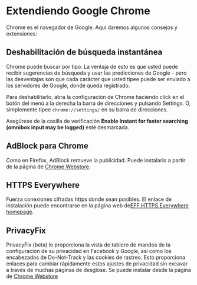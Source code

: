 Extendiendo Google Chrome
=========================

Chrome es el navegador de Google. Aquí daremos algunos consejos y extensiones:

Deshabilitación de búsqueda instantánea
---------------------------------------

Chrome puede buscar por tipo. La ventaja de esto es que usted puede recibir sugerencias de búsqueda y usar las predicciones de Google - pero las desventajas son que cada carácter que usted tipee puede ser enviado a los servidores de Google, donde queda registrado.

Para deshabilitarlo, abra la configuración de Chrome haciendo click en el botón del menú a la derecha la barra de direcciones y pulsando Settings. O, simplemente tipee `chrome://settings/` en su barra de direcciones.

Asegúrese de la casilla de verificación **Enable Instant for faster searching (omnibox input may be logged)** esté desmarcada.

AdBlock para Chrome
------------------

Como en Firefox, AdBlock remueve la publicidad. Puede instalarlo a partir de la página de [Chrome Webstore](https://chrome.google.com/webstore/detail/adblock/gighmmpiobklfepjocnamgkkbiglidom).

HTTPS Everywhere
----------------

Fuerza conexiones cifradas https donde sean posibles.  El enlace de instalación puede encontrarse en la página web de[EFF HTTPS Everywhere homepage](https://www.eff.org/https-everywhere).

PrivacyFix
----------

PrivacyFix (beta) le proporciona la vista de tablero de mandos de la configuración de su privacidad en Facebook y Google, así como los encabezados de Do-Not-Track y las cookies de rastreo. Esto
proporciona enlaces para cambiar rápidamente estos ajustes de privacidad sin excavar a través de muchas páginas de desglose. Se puede instalar desde la página de [Chrome Webstore](https://chrome.google.com/webstore/detail/privacyfix-by-privacychoi/pmejhjjecaldkllonlokhkglbdbkdcni)

